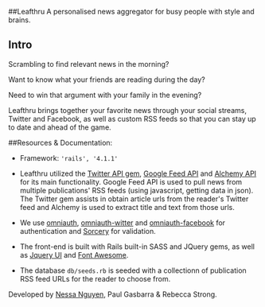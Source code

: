 
##Leafthru
A personalised news aggregator for busy people with style and brains.

## Intro
Scrambling to find relevant news in the morning?

Want to know what your friends are reading during the day?

Need to win that argument with your family in the evening?

Leafthru brings together your favorite news through your social streams, Twitter and Facebook, as well as custom RSS feeds so that you can stay up to date and ahead of the game.

##Resources & Documentation:
  * Framework: `'rails', '4.1.1'
  `
  * Leafthru utilized the [Twitter API gem](https://github.com/sferik/twitter), [Google Feed API](https://developers.google.com/feed/v1/?csw=1) and [Alchemy API](http://www.alchemyapi.com/api/) for its main functionality. Google Feed API is used to pull news from multiple publications' RSS feeds (using javascript, getting data in json). The Twitter gem assists in obtain article urls from the reader's Twitter feed and Alchemy is used to extract title and text from those urls.

  * We use [omniauth](https://github.com/intridea/omniauth), [omniauth-witter](https://github.com/arunagw/omniauth-twitter) and [omniauth-facebook](https://github.com/mkdynamic/omniauth-facebook) for authentication and [Sorcery](https://github.com/NoamB/sorcery) for validation.

  * The front-end is built with Rails built-in SASS and JQuery gems, as well as [Jquery UI](https://github.com/joliss/jquery-ui-rails) and [Font Awesome](http://fortawesome.github.io/Font-Awesome/icons/).

  * The database `db/seeds.rb` is seeded with a collectionn of publication RSS feed URLs for the reader to choose from.

Developed by [Nessa Nguyen](http://nessanguyen.com), Paul Gasbarra & Rebecca Strong.




